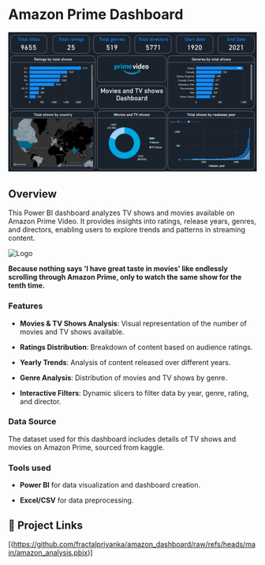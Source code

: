 # Amazon Prime Dashboard
![App Screenshot](https://github.com/fractalpriyanka/amazon_dashboard/blob/main/amazon_dashboard.png?raw=true)


## Overview

This Power BI dashboard analyzes TV shows and movies available on Amazon Prime Video. It provides insights into ratings, release years, genres, and directors, enabling users to explore trends and patterns in streaming content.


![Logo](https://encrypted-tbn0.gstatic.com/images?q=tbn:ANd9GcR-044AFcQk5e601SeS-rHSk_D25N3Lg-lTCA&s)

**Because nothing says 'I have great taste in movies' like endlessly scrolling through Amazon Prime, only to watch the same show for the tenth time.**



### Features
* **Movies & TV Shows Analysis**: Visual representation of the number of movies and TV shows available.

* **Ratings Distribution**: Breakdown of content based on audience ratings.

* **Yearly Trends**: Analysis of content released over different years.

* **Genre Analysis**: Distribution of movies and TV shows by genre.

* **Interactive Filters**: Dynamic slicers to filter data by year, genre, rating, and director.


### Data Source
The dataset used for this dashboard includes details of TV shows and movies on Amazon Prime, sourced from kaggle.

### Tools used
* **Power BI** for data visualization and dashboard creation.

* **Excel/CSV** for data preprocessing.


## 🔗 Project Links
[(https://github.com/fractalpriyanka/amazon_dashboard/raw/refs/heads/main/amazon_analysis.pbix)]



